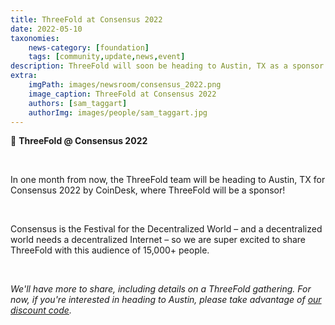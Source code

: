 ```yaml
---
title: ThreeFold at Consensus 2022
date: 2022-05-10
taxonomies:
    news-category: [foundation]
    tags: [community,update,news,event]
description: ThreeFold will soon be heading to Austin, TX as a sponsor for Consensus 2022 by CoinDesk!
extra:
    imgPath: images/newsroom/consensus_2022.png
    image_caption: ThreeFold at Consensus 2022
    authors: [sam_taggart]
    authorImg: images/people/sam_taggart.jpg
---
```



📣 **ThreeFold @ Consensus 2022**

<br/>

In one month from now, the ThreeFold team will be heading to Austin, TX for Consensus 2022 by CoinDesk, where ThreeFold will be a sponsor!

<br/>

Consensus is the Festival for the Decentralized World – and a decentralized world needs a decentralized Internet – so we are super excited to share ThreeFold with this audience of 15,000+ people.

<br/>

*We'll have more to share, including details on a ThreeFold gathering. For now, if you're interested in heading to Austin, please take advantage of [our discount code](https://events.coindesk.com/consensus2022?promo=a7MsHxui).*